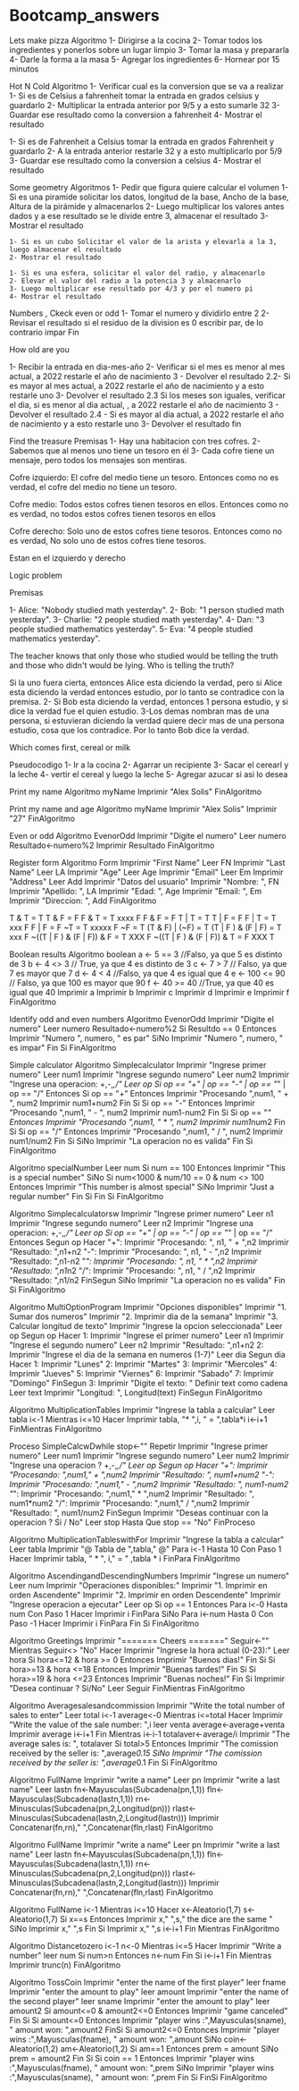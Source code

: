# Bootcamp_answers
Lets make pizza
Algoritmo
1- Dirigirse a la cocina
2- Tomar todos los ingredientes y ponerlos sobre un lugar limpio
3- Tomar la masa y prepararla
4- Darle la forma a la masa
5- Agregar los ingredientes
6- Hornear por 15 minutos

Hot N Cold
Algoritmo
1- Verificar cual es la conversion que se va a realizar 
  1- Si es de Celsius a fahrenheit tomar la entrada en grados celsius y guardarlo
  2- Multiplicar la entrada anterior por 9/5 y a esto sumarle 32
  3- Guardar ese resultado como la conversion a fahrenheit
  4- Mostrar el resultado

  1- Si es de Fahrenheit a Celsius tomar la entrada en grados Fahrenheit y guardarlo
  2- A la entrada anterior restarle 32 y a esto multiplicarlo por 5/9
  3- Guardar ese resultado como la conversion a celsius
  4- Mostrar el resultado

Some geometry
Algoritmos
1- Pedir que figura quiere calcular el volumen
    1- Si es una piramide solicitar los datos, longitud de la base, Ancho de la base, Altura de la pirámide y almacenarlos
    2- Luego multiplicar los valores antes dados y a ese resultado se le divide entre 3, almacenar el resultado
    3- Mostrar el resultado
    
    1- Si es un cubo Solicitar el valor de la arista y elevarla a la 3, luego almacenar el resultado
    2- Mostrar el resultado
    
    1- Si es una esfera, solicitar el valor del radio, y almacenarlo
    2- Elevar el valor del radio a la potencia 3 y almacenarlo
    3- Luego multiplicar ese resultado por 4/3 y por el numero pi
    4- Mostrar el resultado
    
 
Numbers , Ckeck even or odd
1- Tomar el numero y dividirlo entre 2
2- Revisar el resultado si el residuo de la division es 0 escribir par, de lo contrario impar
Fin


How old are you

1- Recibir la entrada en dia-mes-año
2- Verificar si el mes es menor al mes actual, a 2022 restarle el año de nacimiento
    3 - Devolver el resultado
2.2- Si es mayor al mes actual, a 2022 restarle el año de nacimiento y a esto restarle uno
    3- Devolver el resultado
2.3 Si los meses son iguales, verificar el dia, si es menor al dia actual, , a 2022 restarle el año de nacimiento
    3 - Devolver el resultado 
2.4 - Si es mayor al dia actual, a 2022 restarle el año de nacimiento y a esto restarle uno
    3- Devolver el resultado
fin


Find the treasure
Premisas
1- Hay una habitacion con tres cofres.
2- Sabemos que al menos uno tiene un tesoro en él
3- Cada cofre tiene un mensaje, pero todos los mensajes son mentiras.

Cofre izquierdo: El cofre del medio tiene un tesoro. 
Entonces como no es verdad,  el cofre del medio no tiene un tesoro. 

Cofre medio: Todos estos cofres tienen tesoros en ellos.
Entonces como no es verdad, no todos estos cofres tienen tesoros en ellos

Cofre derecho: Solo uno de estos cofres tiene tesoros.
Entonces como no es verdad, No solo uno de estos cofres tiene tesoros.

Estan en el izquierdo y derecho

Logic problem

Premisas

1- Alice: "Nobody studied math yesterday".
2- Bob: "1 person studied math yesterday".
3- Charlie: "2 people studied math yesterday".
4- Dan: "3 people studied mathematics yesterday".
5- Eva: "4 people studied mathematics yesterday".

The teacher knows that only those who studied would be telling the truth and those who didn't would be lying. Who is telling the truth?

Si la uno fuera cierta, entonces Alice esta diciendo la verdad, pero si Alice esta diciendo la verdad entonces estudio, por lo tanto se contradice con la premisa.
2- Si Bob esta diciendo la verdad, entonces 1 persona estudio, y si dice la verdad fue el quien estudio.
3-Los demas nombran mas de una persona, si estuvieran diciendo la verdad quiere decir mas de una persona estudio, cosa que los contradice.
Por lo tanto Bob dice la verdad.


Which comes first, cereal or milk

Pseudocodigo
1- Ir a la cocina
2- Agarrar un recipiente
3- Sacar el cerearl y la leche
4- vertir el cereal y luego la leche
5- Agregar azucar si asi lo desea

Print my name
Algoritmo myName
	Imprimir "Alex Solis"
FinAlgoritmo

Print my name and age
Algoritmo myName
	Imprimir "Alex Solis"
	Imprimir "27"
FinAlgoritmo


Even or odd
Algoritmo EvenorOdd
	Imprimir "Digite el numero"
	Leer numero
	Resultado<-numero%2
	Imprimir Resultado
FinAlgoritmo

Register form
Algoritmo Form
	Imprimir "First Name"
	Leer FN
	Imprimir "Last Name"
	Leer LA
	Imprimir "Age"
	Leer Age
	Imprimir "Email"
	Leer Em
	Imprimir "Address"
	Leer Add
	Imprimir "Datos del usuario"
	Imprimir "Nombre: ", FN
	Imprimir "Apellido: ", LA
	Imprimir "Edad: ", Age
	Imprimir "Email: ", Em
	Imprimir "Direccion: ", Add
FinAlgoritmo

T & T = T
T & F = F
F & T = T   xxxx F
F & F = F
T | T = T
T | F = F
F | T = T xxx  F
F | F = F
~T = T xxxxx F
~F = T
(T & F) | (~F) = T
(T | F ) & (F | F) = T xxx F
~((T | F ) & (F | F)) & F = T XXX F
~((T | F ) & (F | F)) & T = F  XXX T

Boolean results
Algoritmo boolean
	a <- 5 == 3
	//Falso, ya que 5 es distinto de 3
	b <- 4 <> 3
	// True, ya que 4 es distinto de 3
	c <- 7 > 7
	// Falso, ya que 7 es mayor que 7
	d <- 4 < 4
	//Falso, ya que 4 es igual que 4
	e <- 100 <= 90
	// Falso, ya que 100 es mayor que 90
	f <- 40 >= 40
	//True, ya que 40 es igual que 40
	Imprimir a
	Imprimir b
	Imprimir c
	Imprimir d
	Imprimir e
	Imprimir f
FinAlgoritmo


Identify odd and even numbers
Algoritmo EvenorOdd
	Imprimir "Digite el numero"
	Leer numero
	Resultado<-numero%2
	Si Resultdo == 0 Entonces
		Imprimir "Numero ", numero, " es par"
	SiNo
	    Imprimir "Numero ", numero, " es impar"
	Fin Si
FinAlgoritmo


Simple calculator
Algoritmo Simplecalculator
	Imprimir "Ingrese primer numero"
	Leer num1
	Imprimir "Ingrese segundo numero"
	Leer num2
	Imprimir "Ingrese una operacion: +,-,*,/"
	Leer op
	Si op == "+" | op == "-" | op == "*" | op == "/"  Entonces
		Si op == "+" Entonces
			Imprimir "Procesando ",num1, " + ", num2
			Imprimir num1+num2
		Fin Si
		Si op == "-" Entonces
			Imprimir "Procesando ",num1, " - ", num2
			Imprimir num1-num2
		Fin Si
		Si op == "*" Entonces
			Imprimir "Procesando ",num1, " * ", num2
			Imprimir num1*num2
		Fin Si
		Si op == "/" Entonces
			Imprimir "Procesando ",num1, " / ", num2
			Imprimir num1/num2
		Fin Si
	SiNo
		Imprimir "La operacion no es valida"
	Fin Si
FinAlgoritmo

Algoritmo specialNumber
	Leer num
	Si num == 100 Entonces
		Imprimir "This is a special number"
	SiNo
		Si num<1000 & num/10 == 0 & num <> 100   Entonces
			Imprimir  "This number is almost special"
		SiNo
			Imprimir "Just a regular number"
		Fin Si
	Fin Si
FinAlgoritmo


Algoritmo Simplecalculatorsw
	Imprimir  "Ingrese primer numero"
	Leer n1
	Imprimir  "Ingrese segundo numero"
	Leer n2
	Imprimir  "Ingrese una operacion: +,-,*,/"
	Leer op
	Si op == "+"  | op == "-"  | op == "*"  | op == "/" Entonces
		Segun  op Hacer
			"+":
				Imprimir "Procesando: ", n1, " + ",n2
				Imprimir "Resultado: ",n1+n2
			"-":
				Imprimir "Procesando: ", n1, " - ",n2
				Imprimir "Resultado: ",n1-n2
			"*":
				Imprimir "Procesando: ", n1, " * ",n2
				Imprimir "Resultado: ",n1*n2
			"/":
				Imprimir "Procesando: ", n1, " / ",n2
				Imprimir "Resultado: ",n1/n2
		FinSegun
	SiNo
		Imprimir "La operacion no es valida"
	Fin Si
FinAlgoritmo

Algoritmo MultiOptionProgram
	Imprimir "Opciones disponibles"
	Imprimir "1. Sumar dos numeros"
	Imprimir "2. Imprimir dia de la semana"
	Imprimir "3. Calcular longitud de texto"
	Imprimir "Ingrese la opcion seleccionada"
	Leer op
	Segun op Hacer
		1:
			Imprimir "Ingrese el primer numero"
			Leer n1
			Imprimir "Ingrese el segundo numero"
			Leer n2
			Imprimir "Resultado: ",n1+n2
		2:
			Imprimir "Ingrese el dia de la semana en numeros (1-7)"
			Leer dia
		    Segun dia Hacer
					1:
						Imprimir "Lunes"
					2:
						Imprimir "Martes"
					3:
						Imprimir "Miercoles"
					4: 
						Imprimir "Jueves"
					5: 
						Imprimir "Viernes"
					6:
						Imprimir "Sabado"
					7: 
						Imprimir "Domingo"
			FinSegun
		3:
			Imprimir "Digite el texto: "
			Definir text como cadena
			Leer text
			Imprimir "Longitud: ", Longitud(text)
	FinSegun
FinAlgoritmo

Algoritmo MultiplicationTables
	Imprimir "Ingrese la tabla a calcular"
	Leer tabla
	i<-1
	Mientras i<=10 Hacer
		Imprimir tabla, "* ",i, " = ",tabla*i
		i<-i+1
	FinMientras
FinAlgoritmo

Proceso SimpleCalcwDwhile
	stop<-""
	Repetir
		Imprimir "Ingrese primer numero"
		Leer num1
		Imprimir "Ingrese segundo numero"
		Leer num2
		Imprimir "Ingrese una operacion ? +,-,*,/"
		Leer op
		Segun op Hacer
			"+":
				Imprimir "Procesando: ",num1," + ",num2
				Imprimir "Resultado: ", num1+num2
			"-":
				Imprimir "Procesando: ",num1," - ",num2
				Imprimir "Resultado: ", num1-num2
			"*":
				Imprimir "Procesando: ",num1," * ",num2
				Imprimir "Resultado: ", num1*num2
			"/":
				Imprimir "Procesando: ",num1," / ",num2
				Imprimir "Resultado: ", num1/num2
		FinSegun
		Imprimir "Deseas continuar con la operacion ? Si / No"
		Leer stop
	Hasta Que stop == "No"
FinProceso

Algoritmo MultiplicationTableswithFor
	Imprimir "Ingrese la tabla a calcular"
	Leer tabla
	Imprimir "@ Tabla de ",tabla," @"
	Para i<-1 Hasta 10 Con Paso 1 Hacer
		Imprimir tabla, " * ", i," = " ,tabla * i
	FinPara
FinAlgoritmo

Algoritmo AscendingandDescendingNumbers
	Imprimir "Ingrese un numero"
	Leer num
	Imprimir "Operaciones disponibles:"
	Imprimir "1. Imprimir en orden Ascendente"
	Imprimir "2. Imprimir en orden Descendente"
	Imprimir "Ingrese operacion a ejecutar"
	Leer op
	Si op == 1 Entonces
		Para i<-0 Hasta num Con Paso 1 Hacer
			Imprimir i
		FinPara
	SiNo
		Para i<-num Hasta 0 Con Paso -1 Hacer
			Imprimir i
		FinPara
	Fin Si
FinAlgoritmo

Algoritmo Greetings
	Imprimir "======= Cheers ======="
	Seguir<-""
	Mientras Seguir<> "No" Hacer
		Imprimir "Ingrese la hora actual (0-23):"
		Leer hora
		Si hora<=12 & hora >= 0 Entonces
			Imprimir "Buenos dias!"
		Fin Si
		Si hora>=13 & hora <=18 Entonces
			Imprimir "Buenas tardes!"
		Fin Si
		Si hora>=19 & hora <=23 Entonces
			Imprimir "Buenas noches!"
		Fin Si
		Imprimir "Desea continuar ? Si/No"
		Leer Seguir
	FinMientras
FinAlgoritmo


Algoritmo Averagesalesandcommission
	Imprimir "Write the total number of sales to enter"
	Leer total
	i<-1
	average<-0
	Mientras i<=total Hacer
		Imprimir "Write the value of the sale number: ",i
		leer venta
		average<-average+venta
		Imprimir average
		i<-i+1
	Fin Mientras
	i<-i-1
	totalaver<-average/i
	Imprimir "The average sales is: ", totalaver
	Si total>5 Entonces
		Imprimir "The comission received by the seller is: ",average*0.15
	SiNo
		Imprimir "The comission received by the seller is: ",average*0.1
	Fin Si
FinAlgoritmo


Algoritmo FullName
	Imprimir "write a name"
	Leer pn
	Imprimir "write a last name"
	Leer lastn
	fn<-Mayusculas(Subcadena(pn,1,1))
	fln<-Mayusculas(Subcadena(lastn,1,1))
	rn<-Minusculas(Subcadena(pn,2,Longitud(pn)))
	rlast<-Minusculas(Subcadena(lastn,2,Longitud(lastn)))
	Imprimir Concatenar(fn,rn)," ",Concatenar(fln,rlast)
FinAlgoritmo


Algoritmo FullName
	Imprimir "write a name"
	Leer pn
	Imprimir "write a last name"
	Leer lastn
	fn<-Mayusculas(Subcadena(pn,1,1))
	fln<-Mayusculas(Subcadena(lastn,1,1))
	rn<-Minusculas(Subcadena(pn,2,Longitud(pn)))
	rlast<-Minusculas(Subcadena(lastn,2,Longitud(lastn)))
	Imprimir Concatenar(fn,rn)," ",Concatenar(fln,rlast)
FinAlgoritmo

Algoritmo FullName
	i<-1
	Mientras i<=10 Hacer
		x<-Aleatorio(1,7)
		s<-Aleatorio(1,7)
		Si x==s Entonces
			Imprimir x," ",s," the dice are the same " 
		SiNo
			Imprimir x," ",s
		Fin Si
		Imprimir x," ",s
		i<-i+1
	Fin Mientras
FinAlgoritmo


Algoritmo Distancetozero
	i<-1
	n<-0
	Mientras i<=5 Hacer
		Imprimir "Write a number"
		leer num
		Si num>n Entonces
			n<-num
		Fin Si
		i<-i+1
	Fin Mientras
	Imprimir trunc(n)
FinAlgoritmo


Algoritmo TossCoin
	Imprimir "enter the name of the first player"
	leer fname
	Imprimir "enter the amount to play"
	leer amount
	Imprimir "enter the name of the second player"
	leer sname
	Imprimir "enter the amount to play"
	leer amount2
	Si amount<=0 & amount2<=0 Entonces
		Imprimir "game canceled"
	Fin Si
	Si amount<=0 Entonces
		Imprimir "player wins :",Mayusculas(sname), " amount won: ",amount2
	FinSi
	Si amount2<=0 Entonces
		Imprimir "player wins :",Mayusculas(fname), " amount won: ",amount
	SiNo
		coin<-Aleatorio(1,2)
		am<-Aleatorio(1,2)
		Si am==1 Entonces
			prem = amount
		SiNo
			prem = amount2
		Fin Si
		Si coin == 1 Entonces
			Imprimir "player wins :",Mayusculas(fname), " amount won: ",prem
		SiNo
			Imprimir "player wins :",Mayusculas(sname), " amount won: ",prem
		Fin Si
	FinSi
FinAlgoritmo
